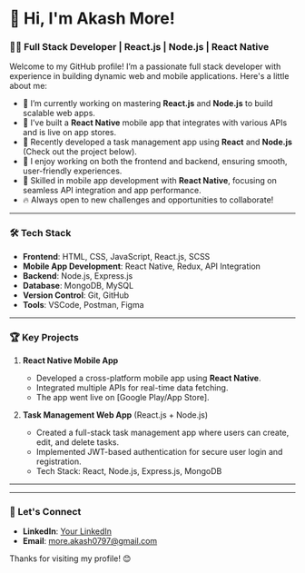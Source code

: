 # 👋 Hi, I'm Akash More!

### 👨‍💻 Full Stack Developer | React.js | Node.js | React Native

Welcome to my GitHub profile! I’m a passionate full stack developer with experience in building dynamic web and mobile applications. Here's a little about me:

- 🌱 I’m currently working on mastering **React.js** and **Node.js** to build scalable web apps.
- 💼 I’ve built a **React Native** mobile app that integrates with various APIs and is live on app stores.
- 🚀 Recently developed a task management app using **React** and **Node.js** (Check out the project below).
- 🔧 I enjoy working on both the frontend and backend, ensuring smooth, user-friendly experiences.
- 📱 Skilled in mobile app development with **React Native**, focusing on seamless API integration and app performance.
- 🔥 Always open to new challenges and opportunities to collaborate!

---

### 🛠 Tech Stack

- **Frontend**: HTML, CSS, JavaScript, React.js, SCSS
- **Mobile App Development**: React Native, Redux, API Integration
- **Backend**: Node.js, Express.js
- **Database**: MongoDB, MySQL
- **Version Control**: Git, GitHub
- **Tools**: VSCode, Postman, Figma

---

### 🏆 Key Projects

1. **React Native Mobile App**  
   - Developed a cross-platform mobile app using **React Native**.
   - Integrated multiple APIs for real-time data fetching.
   - The app went live on [Google Play/App Store].
   
2. **Task Management Web App** (React.js + Node.js)  
   - Created a full-stack task management app where users can create, edit, and delete tasks.
   - Implemented JWT-based authentication for secure user login and registration.
   - Tech Stack: React, Node.js, Express.js, MongoDB

---

---

### 🔗 Let's Connect

- **LinkedIn**: [Your LinkedIn](https://www.linkedin.com/in/your-linkedin-url)
- **Email**: [more.akash0797@gmail.com](mailto:more.akash0797@gmail.com)

Thanks for visiting my profile! 😊
